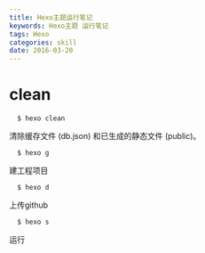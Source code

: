 ```yaml
---
title: Hexo主题运行笔记
keywords: Hexo主题 运行笔记
tags: Hexo
categories: skill
date: 2016-03-20
---
```


# clean

      $ hexo clean

清除缓存文件 (db.json) 和已生成的静态文件 (public)。

      $ hexo g

建工程项目

      $ hexo d

上传github

      $ hexo s
运行
